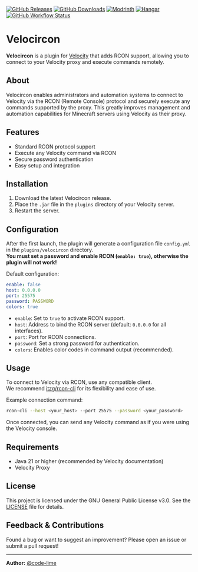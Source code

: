 [![GitHub Releases](https://img.shields.io/github/v/release/code-lime/Velocircon?style=for-the-badge)](https://github.com/code-lime/Velocircon/releases)
[![GitHub Downloads](https://img.shields.io/github/downloads/code-lime/Velocircon/total?style=for-the-badge&label=GitHub)](https://github.com/code-lime/Velocircon/releases)
[![Modrinth](https://img.shields.io/modrinth/dt/KkmSfl3v?style=for-the-badge&color=5da545&label=modrinth)](https://modrinth.com/plugin/velocircon)
[![Hangar](https://img.shields.io/hangar/dt/velocircon?style=for-the-badge&color=2f4476&label=Hangar)](https://hangar.papermc.io/code-lime/velocircon/versions)
[![GitHub Workflow Status](https://img.shields.io/github/actions/workflow/status/code-lime/Velocircon/deploy.yml?branch=master&style=for-the-badge)](https://github.com/code-lime/Velocircon/actions)

# Velocircon

**Velocircon** is a plugin for [Velocity](https://papermc.io/software/velocity) that adds RCON support, allowing you to connect to your Velocity proxy and execute commands remotely.

## About

Velocircon enables administrators and automation systems to connect to Velocity via the RCON (Remote Console) protocol and securely execute any commands supported by the proxy. This greatly improves management and automation capabilities for Minecraft servers using Velocity as their proxy.

## Features

- Standard RCON protocol support
- Execute any Velocity command via RCON
- Secure password authentication
- Easy setup and integration

## Installation

1. Download the latest Velocircon release.
2. Place the `.jar` file in the `plugins` directory of your Velocity server.
3. Restart the server.

## Configuration

After the first launch, the plugin will generate a configuration file `config.yml` in the `plugins/velocircon` directory.  
**You must set a password and enable RCON (`enable: true`), otherwise the plugin will not work!**

Default configuration:
```yaml
enable: false
host: 0.0.0.0
port: 25575
password: PASSWORD
colors: true
```
- `enable`: Set to `true` to activate RCON support.
- `host`: Address to bind the RCON server (default: `0.0.0.0` for all interfaces).
- `port`: Port for RCON connections.
- `password`: Set a strong password for authentication.
- `colors`: Enables color codes in command output (recommended).

## Usage

To connect to Velocity via RCON, use any compatible client.  
We recommend [itzg/rcon-cli](https://github.com/itzg/rcon-cli) for its flexibility and ease of use.

Example connection command:
```sh
rcon-cli --host <your_host> --port 25575 --password <your_password>
```
Once connected, you can send any Velocity command as if you were using the Velocity console.

## Requirements

- Java 21 or higher (recommended by Velocity documentation)
- Velocity Proxy

## License

This project is licensed under the GNU General Public License v3.0. See the [LICENSE](LICENSE) file for details.

## Feedback & Contributions

Found a bug or want to suggest an improvement? Please open an issue or submit a pull request!

---

**Author:** [@code-lime](https://github.com/code-lime)